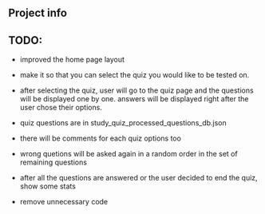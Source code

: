 ## Project info


## TODO:
- improved the home page layout
- make it so that you can select the quiz you would like to be tested on.
- after selecting the quiz, user will go to the quiz page and the questions will be displayed one by one. answers will be displayed right after the user chose their options. 

- quiz questions are in study_quiz_processed_questions_db.json
- there will be comments for each quiz options too

- wrong quetions will be asked again in a random order in the set of remaining questions
- after all the questions are answered or the user decided to end the quiz, show some stats
- remove unnecessary code